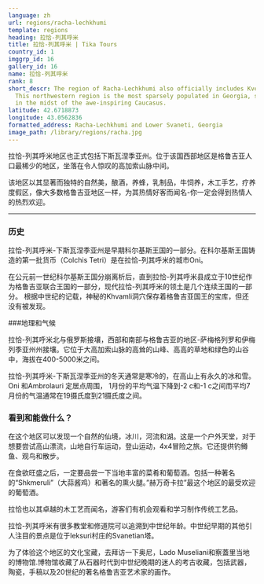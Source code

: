 ```yaml
---
language: zh
url: regions/racha-lechkhumi
template: regions
heading: 拉恰-列其呼米
title: 拉恰-列其呼米 | Tika Tours
country_id: 1
imggrp_id: 16
gallery_id: 16
name: 拉恰-列其呼米
rank: 8
short_descr: The region of Racha-Lechkhumi also officially includes Kvemo (lower) Svaneti.
  This northwestern region is the most sparsely populated in Georgia, situated
  in the midst of the awe-inspiring Caucasus.
latitude: 42.6718873
longitude: 43.0562836
formatted_address: Racha-Lechkhumi and Lower Svaneti, Georgia
image_path: /library/regions/racha.jpg
---
```

<div class="row content-row"><!-- 1199 (1)-->

</div>

<div class="row content-row"><!-- 1200 (2)-->
<div class="col-xs-12 col-sm-6 col-md-6"><!-- 1594 -->

拉恰-列其呼米地区也正式包括下斯瓦涅季亚州。位于该国西部地区是格鲁吉亚人口最稀少的地区，坐落在令人惊叹的高加索山脉中间。

</div>

<div class="col-xs-12 col-sm-6 col-md-6"><!-- 1595 -->

该地区以其显著而独特的自然美，酿酒，养蜂，乳制品，牛饲养，木工手艺，疗养度假区，像大多数格鲁吉亚地区一样，为其热情好客而闻名-你一定会得到热情人的热烈欢迎。

</div>

</div>

<div class="row content-row"><!-- 1201 (3)-->
<div class="col-xs-12"><!-- 1596 -->

* * *

</div>

</div>

<div class="row content-row"><!-- 1202 (4)-->
<div class="col-xs-12 col-sm-6 col-md-6"><!-- 1597 -->

### 历史


拉恰-列其呼米-下斯瓦涅季亚州是早期科尔基斯王国的一部分。在科尔基斯王国铸造的第一批货币（Colchis Tetri）是在拉恰-列其呼米的城市Oni。

在公元前一世纪科尔基斯王国分崩离析后，直到拉恰-列其呼米县成立于10世纪作为格鲁吉亚联合王国的一部分，现代拉恰-列其呼米的领土是几个连续王国的一部分。
根据中世纪的记载，神秘的Khvamli洞穴保存着格鲁吉亚国王的宝库，但还没有被发现。

###地理和气候


拉恰-列其呼米北与俄罗斯接壤，西部和南部与格鲁吉亚的地区-萨梅格列罗和伊梅列季亚州州接壤。它位于大高加索山脉的高耸的山峰、高高的草地和绿色的山谷中，海拔在400-5000米之间。

拉恰-列其呼米-下斯瓦涅季亚州的冬天通常是寒冷的，在高山上有永久的冰和雪。Oni 和Ambrolauri 定居点周围， 1月份的平均气温下降到-2 c和-1 c之间而平均7月份的气温通常在19摄氏度到21摄氏度之间。

</div>

<div class="col-xs-12 col-sm-6 col-md-6"><!-- 1598 -->

### 看到和能做什么？

在这个地区可以发现一个自然的仙境，冰川，河流和湖。这是一个户外天堂，对于想要尝试高山漂流，山地自行车运动，登山运动，4x4冒险之旅。它还提供钓鳟鱼、观鸟和散步。

在食欲旺盛之后，一定要品尝一下当地丰富的菜肴和葡萄酒。包括一种著名的“Shkmeruli”（大蒜酱鸡）和著名的熏火腿。”赫万奇卡拉”最这个地区的最受欢迎的葡萄酒。

拉恰也以其卓越的木工艺而闻名，游客们有机会观看和学习制作传统工艺品。

拉恰-列其呼米有很多教堂和修道院可以追溯到中世纪年龄。中世纪早期的其他引人注目的景点是位于leksuri村庄的Svanetian塔。


为了体验这个地区的文化宝藏，去拜访一下奥尼，Lado Museliani和察蓋里当地的博物馆.博物馆收藏了从石器时代到中世纪晚期的迷人的考古收藏，包括武器，陶瓷，手稿以及20世纪的著名格鲁吉亚艺术家的画作。


</div>

</div>

